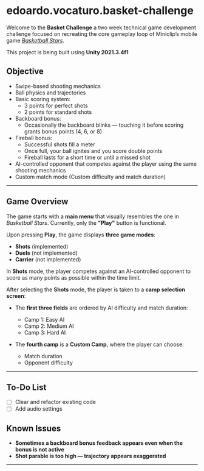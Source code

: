 # edoardo.vocaturo.basket-challenge

Welcome to the **Basket Challenge** a two week technical game development challenge focused on recreating the core gameplay loop of Miniclip’s mobile game [*Basketball Stars*](https://www.miniclip.com/games/basketball-stars).

This project is being built using **Unity 2021.3.4f1**

## Objective

- Swipe-based shooting mechanics  
- Ball physics and trajectories  
- Basic scoring system:
  - 3 points for perfect shots
  - 2 points for standard shots  
- Backboard bonus:
  - Occasionally the backboard blinks — touching it before scoring grants bonus points (4, 6, or 8)  
- Fireball bonus:
  - Successful shots fill a meter
  - Once full, your ball ignites and you score double points
  - Fireball lasts for a short time or until a missed shot  
- AI-controlled opponent that competes against the player using the same shooting mechanics  
- Custom match mode (Custom difficulty and match duration)  

---

## Game Overview

The game starts with a **main menu** that visually resembles the one in *Basketball Stars*. Currently, only the **"Play"** button is functional.

Upon pressing **Play**, the game displays **three game modes**:

- **Shots** (implemented)
- **Duels** (not implemented)
- **Carrier** (not implemented)

In **Shots** mode, the player competes against an AI-controlled opponent to score as many points as possible within the time limit.

After selecting the **Shots** mode, the player is taken to a **camp selection screen**:

- The **first three fields** are ordered by AI difficulty and match duration:
  - Camp 1: Easy AI
  - Camp 2: Medium AI
  - Camp 3: Hard AI

- The **fourth camp** is a **Custom Camp**, where the player can choose:
  - Match duration
  - Opponent difficulty
---

## To-Do List

- [ ] Clear and refactor existing code  
- [ ] Add audio settings

## Known Issues

- **Sometimes a backboard bonus feedback appears even when the bonus is not active**
- **Shot parable is too high — trajectory appears exaggerated**  
---
